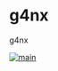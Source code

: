 # g4nx
g4nx


[![main](https://github.com/concept10/g4nx/actions/workflows/main.yaml/badge.svg)](https://github.com/concept10/g4nx/actions/workflows/main.yaml)
